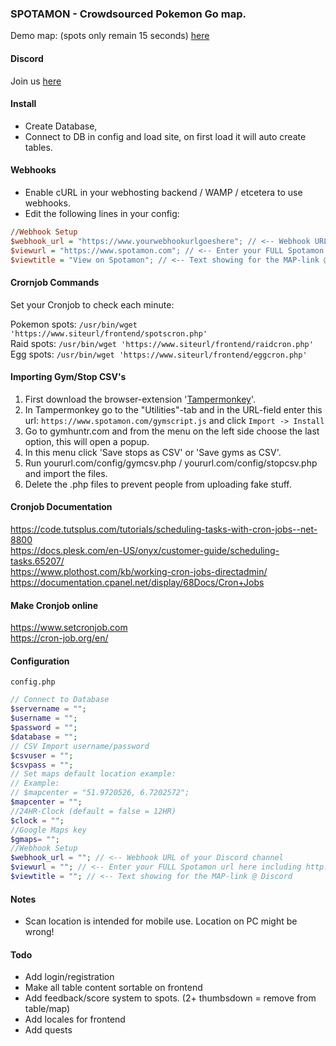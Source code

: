 ### SPOTAMON - Crowdsourced Pokemon Go map.
Demo map: (spots only remain 15 seconds) <a href="https://www.spotamon.com/demo/">here</a>

#### Discord

Join us <a href="https://discordapp.com/invite/spU9p7v">here</a>

#### Install
- Create Database,
- Connect to DB in config and load site, on first load it will auto create tables. 

#### Webhooks
- Enable cURL in your webhosting backend / WAMP / etcetera to  use webhooks.
- Edit the following lines in your config:

```ini
//Webhook Setup
$webhook_url = "https://www.yourwebhookurlgoeshere"; // <-- Webhook URL of your Discord channel
$viewurl = "https://www.spotamon.com"; // <-- Enter your FULL Spotamon url here including http:// or https:// example: https://www.mysite.com < NO BACKSLASH AT THE END!
$viewtitle = "View on Spotamon"; // <-- Text showing for the MAP-link @ Discord
```

#### Crornjob Commands
Set your Cronjob to check each minute:

Pokemon spots: `/usr/bin/wget 'https://www.siteurl/frontend/spotscron.php'`<br>
Raid spots: `/usr/bin/wget 'https://www.siteurl/frontend/raidcron.php'`<br>
Egg spots: `/usr/bin/wget 'https://www.siteurl/frontend/eggcron.php'`

#### Importing Gym/Stop CSV's

1. First download the browser-extension '<a href="https://tampermonkey.net/">Tampermonkey</a>'.
2. In Tampermonkey go to the "Utilities"-tab and in the URL-field enter this url: `https://www.spotamon.com/gymscript.js` and click `Import -> Install`
3. Go to gymhuntr.com and from the menu on the left side choose the last option, this will open a popup.
4. In this menu click 'Save stops as CSV' or 'Save gyms as CSV'.
5. Run yoururl.com/config/gymcsv.php / yoururl.com/config/stopcsv.php and import the files.
6. Delete the .php files to prevent people from uploading fake stuff.

#### Cronjob Documentation

https://code.tutsplus.com/tutorials/scheduling-tasks-with-cron-jobs--net-8800<br>
https://docs.plesk.com/en-US/onyx/customer-guide/scheduling-tasks.65207/<br>
https://www.plothost.com/kb/working-cron-jobs-directadmin/<br>
https://documentation.cpanel.net/display/68Docs/Cron+Jobs

#### Make Cronjob online

https://www.setcronjob.com<br>
https://cron-job.org/en/

#### Configuration

`config.php`
```php
// Connect to Database
$servername = "";
$username = "";
$password = "";
$database = "";
// CSV Import username/password
$csvuser = "";
$csvpass = "";
// Set maps default location example: 
// Example:
// $mapcenter = "51.9720526, 6.7202572";
$mapcenter = "";
//24HR-Clock (default = false = 12HR) 
$clock = "";
//Google Maps key
$gmaps= "";
//Webhook Setup
$webhook_url = ""; // <-- Webhook URL of your Discord channel
$viewurl = ""; // <-- Enter your FULL Spotamon url here including http:// or https:// example: https://www.mysite.com < NO BACKSLASH AT THE END!
$viewtitle = ""; // <-- Text showing for the MAP-link @ Discord
```

#### Notes
- Scan location is intended for mobile use. Location on PC might be wrong!

#### Todo
- Add login/registration
- Make all table content sortable on frontend
- Add feedback/score system to spots. (2+ thumbsdown = remove from table/map)
- Add locales for frontend
- Add quests
